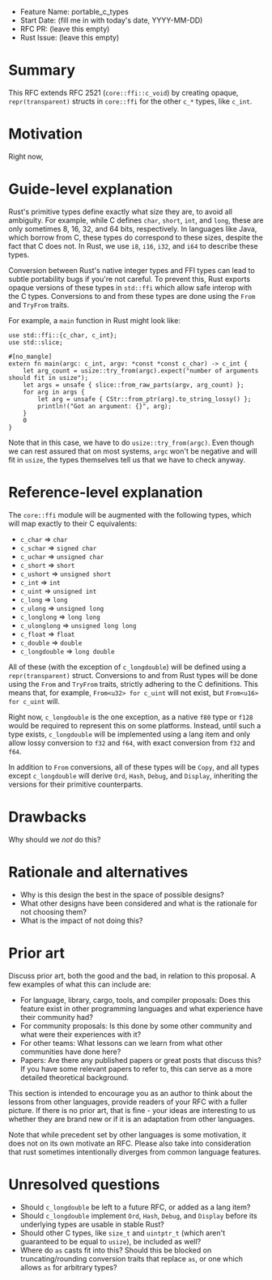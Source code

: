 - Feature Name: portable_c_types
- Start Date: (fill me in with today's date, YYYY-MM-DD)
- RFC PR: (leave this empty)
- Rust Issue: (leave this empty)

# Summary
[summary]: #summary

This RFC extends RFC 2521 (`core::ffi::c_void`) by creating opaque, `repr(transparent)` structs in `core::ffi` for the other `c_*` types, like `c_int`.

# Motivation
[motivation]: #motivation

Right now, 

# Guide-level explanation
[guide-level-explanation]: #guide-level-explanation

Rust's primitive types define exactly what size they are, to avoid all ambiguity. For example, while C defines `char`, `short`, `int`, and `long`, these are only sometimes 8, 16, 32, and 64 bits, respectively. In languages like Java, which borrow from C, these types do correspond to these sizes, despite the fact that C does not. In Rust, we use `i8`, `i16`, `i32`, and `i64` to describe these types.

Conversion between Rust's native integer types and FFI types can lead to subtle portability bugs if you're not careful. To prevent this, Rust exports opaque versions of these types in `std::ffi` which allow safe interop with the C types. Conversions to and from these types are done using the `From` and `TryFrom` traits.

For example, a `main` function in Rust might look like:

```
use std::ffi::{c_char, c_int};
use std::slice;

#[no_mangle]
extern fn main(argc: c_int, argv: *const *const c_char) -> c_int {
    let arg_count = usize::try_from(argc).expect("number of arguments should fit in usize");
    let args = unsafe { slice::from_raw_parts(argv, arg_count) };
    for arg in args {
        let arg = unsafe { CStr::from_ptr(arg).to_string_lossy() };
        println!("Got an argument: {}", arg);
    }
    0
}
```

Note that in this case, we have to do `usize::try_from(argc)`. Even though we can rest assured that on most systems, `argc` won't be negative and will fit in `usize`, the types themselves tell us that we have to check anyway.

# Reference-level explanation
[reference-level-explanation]: #reference-level-explanation

The `core::ffi` module will be augmented with the following types, which will map exactly to their C equivalents:

* `c_char` => `char`
* `c_schar` => `signed char`
* `c_uchar` => `unsigned char`
* `c_short` => `short`
* `c_ushort` => `unsigned short`
* `c_int` => `int`
* `c_uint` => `unsigned int`
* `c_long` => `long`
* `c_ulong` => `unsigned long`
* `c_longlong` => `long long`
* `c_ulonglong` => `unsigned long long`
* `c_float` => `float`
* `c_double` => `double`
* `c_longdouble` => `long double`

All of these (with the exception of `c_longdouble`) will be defined using a `repr(transparent)` struct. Conversions to and from Rust types will be done using the `From` and `TryFrom` traits, strictly adhering to the C definitions. This means that, for example, `From<u32> for c_uint` will not exist, but `From<u16> for c_uint` will.

Right now, `c_longdouble` is the one exception, as a native `f80` type or `f128` would be required to represent this on some platforms. Instead, until such a type exists, `c_longdouble` will be implemented using a lang item and only allow lossy conversion to `f32` and `f64`, with exact conversion from `f32` and `f64`.

In addition to `From` conversions, all of these types will be `Copy`, and all types except `c_longdouble` will derive `Ord`, `Hash`, `Debug`, and `Display`, inheriting the versions for their primitive counterparts.

# Drawbacks
[drawbacks]: #drawbacks

Why should we *not* do this?

# Rationale and alternatives
[rationale-and-alternatives]: #rationale-and-alternatives

- Why is this design the best in the space of possible designs?
- What other designs have been considered and what is the rationale for not choosing them?
- What is the impact of not doing this?

# Prior art
[prior-art]: #prior-art

Discuss prior art, both the good and the bad, in relation to this proposal.
A few examples of what this can include are:

- For language, library, cargo, tools, and compiler proposals: Does this feature exist in other programming languages and what experience have their community had?
- For community proposals: Is this done by some other community and what were their experiences with it?
- For other teams: What lessons can we learn from what other communities have done here?
- Papers: Are there any published papers or great posts that discuss this? If you have some relevant papers to refer to, this can serve as a more detailed theoretical background.

This section is intended to encourage you as an author to think about the lessons from other languages, provide readers of your RFC with a fuller picture.
If there is no prior art, that is fine - your ideas are interesting to us whether they are brand new or if it is an adaptation from other languages.

Note that while precedent set by other languages is some motivation, it does not on its own motivate an RFC.
Please also take into consideration that rust sometimes intentionally diverges from common language features.

# Unresolved questions
[unresolved-questions]: #unresolved-questions

* Should `c_longdouble` be left to a future RFC, or added as a lang item?
* Should `c_longdouble` implement `Ord`, `Hash`, `Debug`, and `Display` before its underlying types are usable in stable Rust?
* Should other C types, like `size_t` and `uintptr_t` (which aren't guaranteed to be equal to `usize`), be included as well?
* Where do `as` casts fit into this? Should this be blocked on truncating/rounding conversion traits that replace `as`, or one which allows `as` for arbitrary types?
